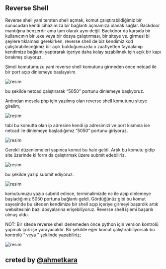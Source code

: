  ## Reverse Shell
 
  Reverse shell yani tersten shell açmak, komut çalıştırabildiğimiz bir sunucudan kendi cihazımıza bir bağlantı açmamıza olanak sağlar. Backdoor mantığına benzerdir ama tam olarak aynı değil. Backdoor da karşıda bir kullanıcının bir .exe veya bir dosya çalıştırması, bir siteye vs. girmesi bi şeylere tıklaması gerekirken, reverse shell de biz kendimiz kod çalıştırabileceğimiz bir açık bulduğumuzda o zaafiyetten faydalanıp kendimize bağlantı yaptırarak içeriye daha kolay sızabilmek için açık bir kapı bırakmış oluyoruz. 
 
  Şimdi komutumuzu yani reverse shell komutunu girmeden önce netcad ile bir port açıp dinlemeye başlayalım.
 
 ![resim](https://user-images.githubusercontent.com/18248422/179301637-3076384b-b372-4f9a-a389-c0ea4c9f4de6.png)

  bu şekilde netcad çalıştırarak “5050” portunu dinlemeye başlıyoruz.
 
  Ardından mesela php için yazılmış olan reverse shell komutunu siteye girelim;
  
  ![resim](https://user-images.githubusercontent.com/18248422/179301653-43e32e81-e92f-4e91-ba45-4fdb6041dfec.png)
 
  tabi bu komutta olan ip adresine kendi ip adresimizi ve port kısmına ise netcad ile dinlemeye başladığımız “5050” portunu giriyoruz. 
  
  ![resim](https://user-images.githubusercontent.com/18248422/179301673-e5b1f11b-db47-4db0-ad96-7d7b66e1255a.png)
 
  Gerekli düzenlemeleri yapınca komut bu hale geldi. Artık bu komutu gidip site üzerinde ki form da çalıştırmak üzere submit edebiliriz. 
  
  ![resim](https://user-images.githubusercontent.com/18248422/179301689-37004051-d8fa-4a66-a7c4-20f0f02319d4.png)
 
  bu şekilde yazıp submit ediyoruz.
  
 ![resim](https://user-images.githubusercontent.com/18248422/179301711-f826e3a9-2fa3-4354-8c14-aed7745921b6.png)

  komutumuzu yazıp submit edince, terminalimizde nc ile açıp dinlemeye başladığımız 5050 portuna bağlantı geldi. Gördüğünüz gibi bu komut sayesinde bu siteden kendimize bir shell açıp içeriye girmeyi başardık artık websitesinin bazı dosyalarına erişebiliyoruz. Reverse shell işlemi başarılı olmuş oldu.
 
  NOT: Bir sitede reverse shell denemeden önce python için version kontrolü yapmak çok işe yarayacaktır. Bir şekilde eğer komut çalıştırabiliyorsak bu kontrolü “<which python3> veya <which python>” şeklinde yapabiliriz;
 
 ![resim](https://user-images.githubusercontent.com/18248422/179301770-a64fca42-43af-4794-8b9e-e2c75ef1feea.png)

 ## creted by [@ahmetkara](https://github.com/ahmetQara)
